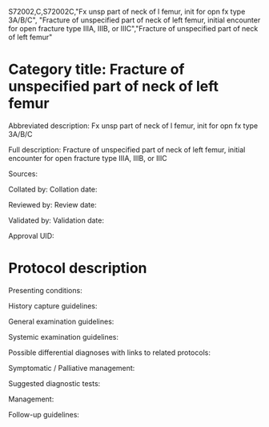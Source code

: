 S72002,C,S72002C,"Fx unsp part of neck of l femur, init for opn fx type 3A/B/C", "Fracture of unspecified part of neck of left femur, initial encounter for open fracture type IIIA, IIIB, or IIIC","Fracture of unspecified part of neck of left femur"
# Category title: Fracture of unspecified part of neck of left femur

Abbreviated description: Fx unsp part of neck of l femur, init for opn fx type 3A/B/C

Full description: Fracture of unspecified part of neck of left femur, initial encounter for open fracture type IIIA, IIIB, or IIIC

Sources:

Collated by:
Collation date:

Reviewed by:
Review date:

Validated by:
Validation date:

Approval UID:

# Protocol description

Presenting conditions:

History capture guidelines:

General examination guidelines:

Systemic examination guidelines:

Possible differential diagnoses with links to related protocols:

Symptomatic / Palliative management:

Suggested diagnostic tests:

Management:

Follow-up guidelines:

